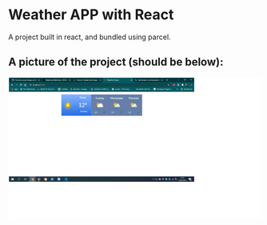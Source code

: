 # Weather APP with React

A project built in react, and bundled using parcel.

## A picture of the project (should be below):
![Image of Project](./images/icon.png)

